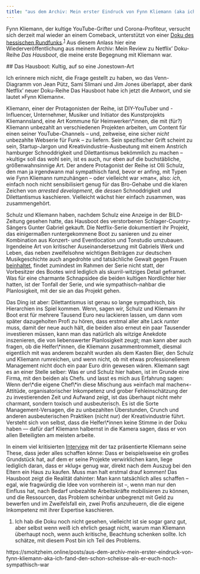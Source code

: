 ```yaml
---
title: "aus dem Archiv: Mein erster Eindruck von Fynn Kliemann (aka ich fand den schon scheiße als er euch noch sympathisch war)"
---
```

<div class="trix-content">
  <p>Fynn Kliemann, der kultige YouTube-Grifter und Corona-Profiteur, versucht sich derzeit mal wieder an einem Comeback, unterstützt von einer <a href="https://www.ardmediathek.de/film/fynn-kliemann-ich-hoffe-ihr-vermisst-mich/MjMxY2ZjYWQtMmNmNi00MmM4LTgxM2ItMzE0MDFhNjAyMzQ5">Doku des hessischen Rundfunks</a>.<sup id="fnref:1"><a class="footnote-ref" data-id="a7fac027-5f8b-4535-a088-76e320b912ff" href="#fn:1">1</a></sup> Aus diesem Anlass hier eine Wiederveröffentlichung aus meinem Archiv: Mein Review zu Netflix’ Doku-Reihe <em>Das Hausboot</em>, die meine erste Begegnung mit Kliemann war.</p>
<p>## Das Hausboot: Kultig, auf so eine Jonestown-Art</p>
<p>Ich erinnere mich nicht, die Frage gestellt zu haben, wo das Venn-Diagramm von Jean Pütz, Sami Slimani und Jim Jones überlappt, aber dank Netflix’ neuer Doku-Reihe Das Hausboot habe ich jetzt die Antwort, und sie lautet »Fynn Kliemann«. </p>
<p>Kliemann, einer der Protagonisten der Reihe, ist DIY-YouTuber und -Influencer, Unternehmer, Musiker und Initiator des Kunstprojekts Kliemannsland, eine Art Kommune für Heimwerker\*innen, die mit (für?) Kliemann unbezahlt an verschiedenen Projekten arbeiten, um Content für einen seiner YouTube-Channels – und, zeitweise, eine sicher <em>nicht</em> unbezahlte Webserie für Funk – zu liefern. Sein spezifischer Grift scheint zu sein, Startup-Jargon und Kreativindustrie-Ausbeutung mit einem Anstrich hamburger Schnoddrigkeit und Dilettantismus bekömmlich zu machen – »kultig« soll das wohl sein, ist es auch, nur eben auf die buchstäbliche, größenwahnsinnige Art. Der andere Protagonist der Reihe ist Olli Schulz, den man ja irgendwann mal sympathisch fand, bevor er anfing, mit Typen wie Fynn Kliemann rumzuhängen – oder vielleicht war »man«, also: <em>ich</em>, einfach noch nicht sensibilisiert genug für das Bro-Gehabe und die klaren Zeichen von <em>arrested development</em>, die <em>dessen</em> Schnoddrigkeit und Dilettantismus kaschieren. Vielleicht wächst hier einfach zusammen, was zusammengehört. </p>
<p>Schulz und Kliemann haben, nachdem Schulz eine Anzeige in der BILD-Zeitung gesehen hatte, das Hausboot des verstorbenen Schlager-Country-Sängers Gunter Gabriel gekauft. Die Netflix-Serie dokumentiert ihr Projekt, das einigermaßen runtergekommene Boot zu sanieren und zu einer Kombination aus Konzert- und Eventlocation und Tonstudio umzubauen. Irgendeine Art von kritischer Auseinandersetzung mit Gabriels Werk und Leben, das neben zweifelsohne wichtigen Beiträgen zur deutschen Musikgeschichte auch angedrohte und tatsächliche Gewalt gegen Frauen <a href="https://twitter.com/denkreflex/status/1369994282573135874">be­inhaltet</a>, findet zumindest im Rahmen der Serie nicht statt, der Vorbesitzer des Bootes wird lediglich als skurril-witziges Detail geframet. Was für eine charmante Schnapsidee die beiden kultigen Nordlichter hier hatten, ist der Tonfall der Serie, und wie sympathisch-nahbar die Planlosigkeit, mit der sie an das Projekt gehen.</p>
<p>Das Ding ist aber: Dilettantismus ist genau so lange sympathisch, bis Hierarchien ins Spiel kommen. Wenn, sagen wir, Schulz und Kliemann ihr Boot erst für mehrere Tausend Euro neu lackieren lassen, um dann vom später dazugeholten Profi zu hören, dass erstmal aller alte Lack <em>runter</em> muss, damit der neue auch hält, die beiden also erneut ein paar Tausender investieren müssen, kann man das natürlich als witzige Anekdote inszenieren, die von liebenswerter Planlosig­keit zeugt; man kann aber auch fragen, ob die Helfer\*innen, die Kliemann zu­sammentrommelt, diesmal eigentlich mit was anderem bezahlt wurden als dem Kasten Bier, den Schulz und Kliemann rumreichen, und wenn nicht, ob mit etwas professionellerem Management nicht doch ein paar Euro drin gewesen wären. Kliemann sagt es an einer Stelle selber: Was er und Schulz hier haben, ist im Grunde eine Firma, mit den beiden als Chefs. und lasst es mich aus Erfahrung sagen: Wenn der\*die eigene Chef\*in diese Mischung aus »einfach mal machen«-Attitüde, organisatorischer Inkompetenz und grober Fehleinschätzung der zu investierenden Zeit und Aufwand zeigt, ist das überhaupt nicht mehr charmant, sondern toxisch und ausbeuterisch. Es ist die Sorte Management-Versagen, die zu unbezahlten Über­stunden, Crunch und anderen ausbeuterischen Praktiken (nicht nur) der Kreativindustrie führt. Versteht sich von selbst, dass die Helfer\*innen keine Stimme in der Doku haben — dafür darf Kliemann halbernst in die Kamera sagen, dass er von allen Beteiligten am meisten arbeite.</p>
<p>In einem viel kritisierten <a href="https://taz.de/Youtuber-Fynn-Kliemann-ueber-Erfolg/!5735945/">Interview</a> mit der taz präsentierte Kliemann seine These, dass jeder alles schaffen könne: Dass er beispielsweise ein großes Grundstück hat, auf dem er seine Projekte verwirklichen kann, liege lediglich daran, dass er »klug« genug war, direkt nach dem Auszug bei den Eltern ein Haus zu kaufen. Muss man halt erstmal drauf kommen! Das Hausboot zeigt die Realität dahinter: Man kann tatsächlich alles schaffen – egal, wie fragwürdig die Idee von vornherein ist –, wenn man nur den Einfluss hat, nach Bedarf unbezahlte Arbeitskräfte mobilisieren zu können, und die Ressourcen, das Problem scheinbar unbegrenzt mit Geld zu bewerfen und im Zweifelsfall ein, zwei Profis anzuheuern, die die eigene Inkompetenz mit ihrer Expertise kaschieren.</p>
<ol class="footnotes"><li id="fn:1" data-id="a7fac027-5f8b-4535-a088-76e320b912ff"><p> Ich hab die Doku noch nicht gesehen, vielleicht ist sie sogar ganz gut, aber selbst wenn weiß ich ehrlich gesagt nicht, warum man Kliemann überhaupt noch, wenn auch kritische, Beachtung schenken sollte. Ich schätze, mit diesem Post bin ich Teil des Problems.</p></li></ol>
</div>
https://smoitzheim.online/posts/aus-dem-archiv-mein-erster-eindruck-von-fynn-kliemann-aka-ich-fand-den-schon-scheisse-als-er-euch-noch-sympathisch-war